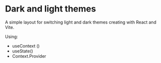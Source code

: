 # Dark and light themes

A simple layout for switching light and dark themes creating with React and Vite.

Using:
- useContext ()
- useState()
- Context.Provider